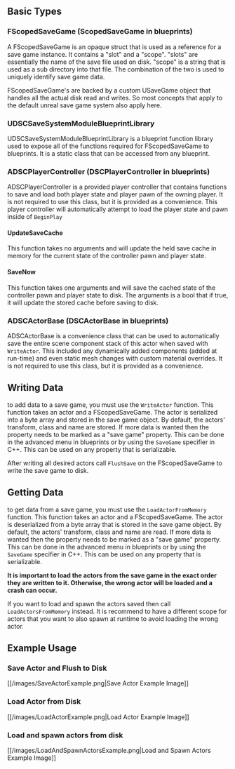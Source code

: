 ## Basic Types

### FScopedSaveGame (ScopedSaveGame in blueprints)

A FScopedSaveGame is an opaque struct that is used as a reference for a save game instance. It contains a "slot" and a "scope". "slots" are essentially the name of the save file used on disk. "scope" is a string that is used as a sub directory into that file. The combination of the two is used to uniquely identify save game data.

FScopedSaveGame's are backed by a custom USaveGame object that handles all the actual disk read and writes. So most concepts that apply to the default unreal save game system also apply here.

### UDSCSaveSystemModuleBlueprintLibrary

UDSCSaveSystemModuleBlueprintLibrary is a blueprint function library used to expose all of the functions required for FScopedSaveGame to blueprints. It is a static class that can be accessed from any blueprint.

### ADSCPlayerController (DSCPlayerController in blueprints)

ADSCPlayerController is a provided player controller that contains functions to save and load both player state and player pawn of the owning player. It is not required to use this class, but it is provided as a convenience. This player controller will automatically attempt to load the player state and pawn inside of `BeginPlay`

#### UpdateSaveCache

This function takes no arguments and will update the held save cache in memory for the current state of the controller pawn and player state.

#### SaveNow

This function takes one arguments and will save the cached state of the controller pawn and player state to disk. The arguments is a bool that if true, it will update the stored cache before saving to disk.

### ADSCActorBase (DSCActorBase in blueprints)

ADSCActorBase is a convenience class that can be used to automatically save the entire scene component stack of this actor when saved with `WriteActor`. This included any dynamically added components (added at run-time) and even static mesh changes with custom material overrides. It is not required to use this class, but it is provided as a convenience.

## Writing Data

to add data to a save game, you must use the `WriteActor` function. This function takes an actor and a FScopedSaveGame. The actor is serialized into a byte array and stored in the save game object. By default, the actors' transform, class and name are stored. If more data is wanted then the property needs to be marked as a "save game" property. This can be done in the advanced menu in blueprints or by using the `SaveGame` specifier in C++. This can be used on any property that is serializable.

After writing all desired actors call `FlushSave` on the FScopedSaveGame to write the save game to disk.

## Getting Data

to get data from a save game, you must use the `LoadActorFromMemory` function. This function takes an actor and a FScopedSaveGame. The actor is deserialized from a byte array that is stored in the save game object. By default, the actors' transform, class and name are read. If more data is wanted then the property needs to be marked as a "save game" property. This can be done in the advanced menu in blueprints or by using the `SaveGame` specifier in C++. This can be used on any property that is serializable.

**It is important to load the actors from the save game in the exact order they are written to it. Otherwise, the wrong actor will be loaded and a crash can occur.**

If you want to load and spawn the actors saved then call `LoadActorsFromMemory` instead. It is recommend to have a different scope for actors that you want to also spawn at runtime to avoid loading the wrong actor.

## Example Usage

### Save Actor and Flush to Disk

[[/images/SaveActorExample.png|Save Actor Example Image]]

### Load Actor from Disk

[[/images/LoadActorExample.png|Load Actor Example Image]]

### Load and spawn actors from disk

[[/images/LoadAndSpawnActorsExample.png|Load and Spawn Actors Example Image]]